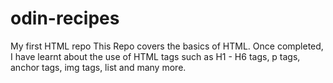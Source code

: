 # odin-recipes
My first HTML repo
This Repo covers the basics of HTML. Once completed, I have learnt about the use of HTML tags such as H1 - H6 tags, p tags, anchor tags, img tags, list and many more.